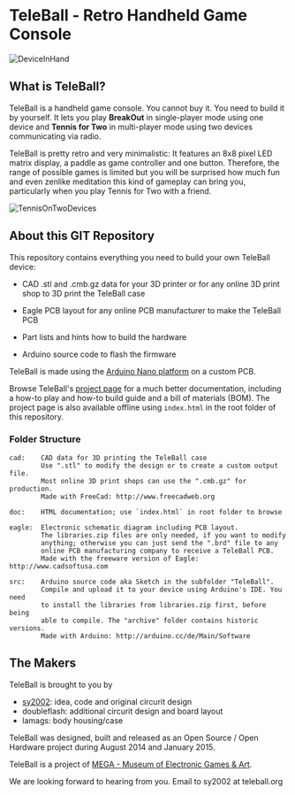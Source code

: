 TeleBall - Retro Handheld Game Console
======================================

![DeviceInHand](doc/images/intro_breakout.jpg)

What is TeleBall?
-----------------

TeleBall is a handheld game console. You cannot buy it. You need to build it
by yourself. It lets you play **BreakOut** in single-player mode using one
device and **Tennis for Two** in multi-player mode using two devices 
communicating via radio.

TeleBall is pretty retro and very minimalistic: It features an
8x8 pixel LED matrix display, a paddle as game controller and one button.
Therefore, the range of possible games is limited but you will be surprised
how much fun and even zenlike meditation this kind of gameplay can bring you,
particularly when you play Tennis for Two with a friend.

![TennisOnTwoDevices](doc/images/intro_tennis.jpg)

About this GIT Repository
-------------------------

This repository contains everything you need to build your own TeleBall
device:

* CAD .stl and .cmb.gz data for your 3D printer or for any online 3D print
  shop to 3D print the TeleBall case

* Eagle PCB layout for any online PCB manufacturer to make the TeleBall PCB

* Part lists and hints how to build the hardware

* Arduino source code to flash the firmware

TeleBall is made using the
[Arduino Nano platform](https://store.arduino.cc/arduino-nano) on a
custom PCB.

Browse TeleBall's [project page](http://sy2002.github.io/TeleBall)
for a much better documentation, including a how-to play and
how-to build guide and a bill of materials (BOM). The project page
is also available offline using `index.html` in the root folder of
this repository.

### Folder Structure

    cad:    CAD data for 3D printing the TeleBall case
            Use ".stl" to modify the design or to create a custom output file.
            Most online 3D print shops can use the ".cmb.gz" for production.
            Made with FreeCad: http://www.freecadweb.org

    doc:    HTML documentation; use `index.html` in root folder to browse

    eagle:  Electronic schematic diagram including PCB layout.
            The libraries.zip files are only needed, if you want to modify
            anything; otherwise you can just send the ".brd" file to any
            online PCB manufacturing company to receive a TeleBall PCB.
            Made with the freeware version of Eagle: http://www.cadsoftusa.com

    src:    Arduino source code aka Sketch in the subfolder "TeleBall".
            Compile and upload it to your device using Arduino's IDE. You need
            to install the libraries from libraries.zip first, before being
            able to compile. The "archive" folder contains historic versions.
            Made with Arduino: http://arduino.cc/de/Main/Software

The Makers
----------

TeleBall is brought to you by

* [sy2002](http://www.sy2002.de): idea, code and original circurit design
* doubleflash: additional circurit design and board layout
* lamags: body housing/case

TeleBall was designed, built and released as an Open Source / Open Hardware
project during August 2014 and January 2015.

TeleBall is a project of 
[MEGA - Museum of Electronic Games & Art](http://www.m-e-g-a.org/diy-teleball/).

We are looking forward to hearing from you. Email to sy2002 at teleball.org

